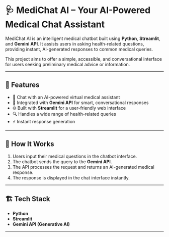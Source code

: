 # 🩺 MediChat AI – Your AI-Powered Medical Chat Assistant

MediChat AI is an intelligent medical chatbot built using **Python**, **Streamlit**, and **Gemini API**. It assists users in asking health-related questions, providing instant, AI-generated responses to common medical queries.

This project aims to offer a simple, accessible, and conversational interface for users seeking preliminary medical advice or information.

---

## 🚀 Features
- 💬 Chat with an AI-powered virtual medical assistant  
- 🔗 Integrated with **Gemini API** for smart, conversational responses  
- 🌐 Built with **Streamlit** for a user-friendly web interface  
- 🔍 Handles a wide range of health-related queries  
- ⚡ Instant response generation  

---

## 📝 How It Works
1. Users input their medical questions in the chatbot interface.
2. The chatbot sends the query to the **Gemini API**.
3. The API processes the request and returns an AI-generated medical response.
4. The response is displayed in the chat interface instantly.


---


## 🏗️ Tech Stack
- **Python**  
- **Streamlit**  
- **Gemini API (Generative AI)**  

---
